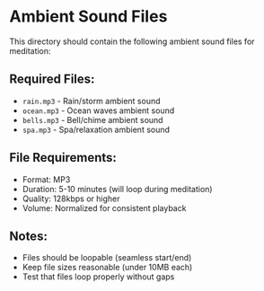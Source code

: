 # Ambient Sound Files

This directory should contain the following ambient sound files for meditation:

## Required Files:
- `rain.mp3` - Rain/storm ambient sound
- `ocean.mp3` - Ocean waves ambient sound  
- `bells.mp3` - Bell/chime ambient sound
- `spa.mp3` - Spa/relaxation ambient sound

## File Requirements:
- Format: MP3
- Duration: 5-10 minutes (will loop during meditation)
- Quality: 128kbps or higher
- Volume: Normalized for consistent playback

## Notes:
- Files should be loopable (seamless start/end)
- Keep file sizes reasonable (under 10MB each)
- Test that files loop properly without gaps
